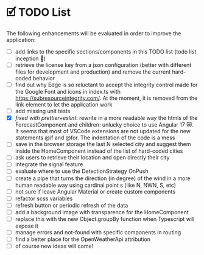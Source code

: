 # 🗹 TODO List

The following enhancements will be evaluated in order to improve the application:

-   [ ] add links to the specific sections/components in this TODO list (todo list inception 🤯)
-   [ ] retrieve the license key from a json configuration (better with different files for development and production) and remove the current hard-coded behavior
-   [ ] find out why Edge is so reluctant to accept the integrity control made for the Google Font and icons in index.ts with https://subresourceintegrity.com/. At the moment, it is removed from the link element to let the application work
-   [ ] add missing unit tests
-   [x] _fixed with prettier+eslint_: rewrite in a more readable way the htmls of the ForecastComponent and children: unlucky choice to use Angular 17 😿. It seems that most of VSCode extensions are not updated for the new statements @if and @for. The indentation of the code is a mess
-   [ ] save in the browser storage the last N selected city and suggest them inside the HomeComponent instead of the list of hard-coded cities
-   [ ] ask users to retrieve their location and open directly their city
-   [ ] integrate the signal feature
-   [ ] evaluate where to use the DetectionStrategy OnPush
-   [ ] create a pipe that turns the direction (in degree) of the wind in a more human readable way using cardinal point
        s (like N, NWN, S, etc)
-   [ ] not sure if leave Angular Material or create custom components
-   [ ] refactor scss variables
-   [ ] refresh button or periodic refresh of the data
-   [ ] add a background image with transparence for the HomeComponent
-   [ ] replace this with the new Object.groupBy function when Typescript will expose it
-   [ ] manage errors and not-found with specific components in routing
-   [ ] find a better place for the OpenWeatherApi attribution
-   [ ] of course new ideas will come!
